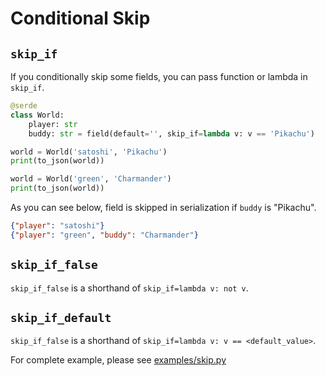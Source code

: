 # Conditional Skip

## `skip_if`

If you conditionally skip some fields, you can pass function or lambda in `skip_if`.

```python
@serde
class World:
    player: str
    buddy: str = field(default='', skip_if=lambda v: v == 'Pikachu')

world = World('satoshi', 'Pikachu')
print(to_json(world))

world = World('green', 'Charmander')
print(to_json(world))
```

As you can see below, field is skipped in serialization if `buddy` is "Pikachu".

```json
{"player": "satoshi"}
{"player": "green", "buddy": "Charmander"}
```

## `skip_if_false`

`skip_if_false` is a shorthand of `skip_if=lambda v: not v`.

## `skip_if_default`

`skip_if_false` is a shorthand of `skip_if=lambda v: v == <default_value>`.

For complete example, please see [examples/skip.py](https://github.com/yukinarit/pyserde/blob/master/examples/skip.py)

